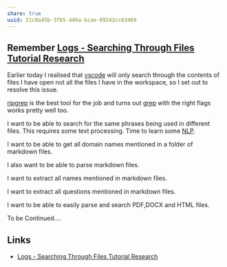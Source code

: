 ```yaml
---
share: true
uuid: 21c0a45b-3f65-446a-bcae-89242cc63469
---
```


## Remember [Logs - Searching Through Files Tutorial Research](/1fa45ca3-dc17-45e7-b4ce-d21c4ed08844)

Earlier today I realised that [vscode](/c5c6a1cd-41da-4b61-9292-0907087ef1ae) will only search through the contents of files I have open not all the files I have in the workspace, so I set out to resolve this issue.

[ripgrep](/ebb1ef96-28c0-4d20-a381-1e904cdcfb0e) is the best tool for the job and turns out [grep](/undefined) with the right flags works pretty well too. 

I want to be able to search for the same phrases being used in different files. This requires some text processing. Time to learn some [NLP](https://www.nlpdemystified.org/course/introduction).

I want to be able to get all domain names mentioned in a folder of markdown files.

I also want to be able to parse markdown files.

I want to extract all names mentioned in markdown files.

I want to extract all questions mentioned in markdown files.

I want to be able to easily parse and search PDF,DOCX and HTML files.

To be Continued....

## Links
* [Logs - Searching Through Files Tutorial Research](/1fa45ca3-dc17-45e7-b4ce-d21c4ed08844)
